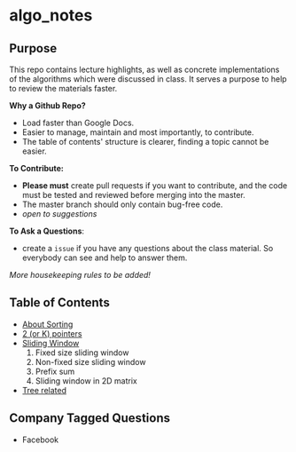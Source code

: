 # algo_notes

## Purpose 
This repo contains lecture highlights, as well as concrete implementations of the algorithms which were discussed in class. It serves a purpose to help to review the materials faster.  

**Why a Github Repo?**  
  * Load faster than Google Docs.
  * Easier to manage, maintain and most importantly, to contribute.   
  * The table of contents' structure is clearer, finding a topic cannot be easier. 
  
**To Contribute:**
  * **Please must** create pull requests if you want to contribute, and the code must be tested and reviewed before merging into the master. 
  * The master branch should only contain bug-free code. 
  * _open to suggestions_
  
  **To Ask a Questions**: 
   * create a `issue` if you have any questions about the class material. So everybody can see and help to answer them. 
   

_More housekeeping rules to be added!_

## Table of Contents  
* [About Sorting](sorting.md)
* [2 (or K) pointers](k_pointers.md)
* [Sliding Window](sliding_window.md)
  1. Fixed size sliding window
  2. Non-fixed size sliding window
  3. Prefix sum
  4. Sliding window in 2D matrix
* [Tree related](Tree.md)

## Company Tagged Questions
* Facebook 
